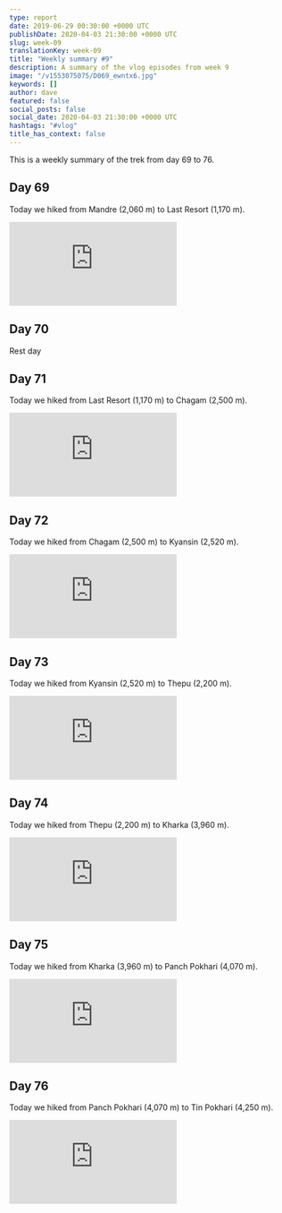 ```yaml
---
type: report
date: 2019-06-29 00:30:00 +0000 UTC
publishDate: 2020-04-03 21:30:00 +0000 UTC
slug: week-09
translationKey: week-09
title: "Weekly summary #9"
description: A summary of the vlog episodes from week 9
image: "/v1553075075/D069_ewntx6.jpg"
keywords: []
author: dave
featured: false
social_posts: false
social_date: 2020-04-03 21:30:00 +0000 UTC
hashtags: "#vlog"
title_has_context: false
---
```


This is a weekly summary of the trek from day 69 to 76.


## Day 69


Today we hiked from Mandre (2,060 m) to Last Resort (1,170 m).

<iframe class="youtube75" src="https://www.youtube.com/embed/wPGE4zxE8Xg" frameborder="0" allow="accelerometer; autoplay; encrypted-media; gyroscope; picture-in-picture" allowfullscreen></iframe>


## Day 70



Rest day



## Day 71


Today we hiked from Last Resort (1,170 m) to Chagam (2,500 m).

<iframe class="youtube75" src="https://www.youtube.com/embed/MBkcMHw8VJc" frameborder="0" allow="accelerometer; autoplay; encrypted-media; gyroscope; picture-in-picture" allowfullscreen></iframe>


## Day 72


Today we hiked from Chagam (2,500 m) to Kyansin (2,520 m).

<iframe class="youtube75" src="https://www.youtube.com/embed/D84mLB_ERto" frameborder="0" allow="accelerometer; autoplay; encrypted-media; gyroscope; picture-in-picture" allowfullscreen></iframe>


## Day 73


Today we hiked from Kyansin (2,520 m) to Thepu (2,200 m).

<iframe class="youtube75" src="https://www.youtube.com/embed/mMQMxfOvt48" frameborder="0" allow="accelerometer; autoplay; encrypted-media; gyroscope; picture-in-picture" allowfullscreen></iframe>


## Day 74


Today we hiked from Thepu (2,200 m) to Kharka (3,960 m).

<iframe class="youtube75" src="https://www.youtube.com/embed/VAsscbx72ag" frameborder="0" allow="accelerometer; autoplay; encrypted-media; gyroscope; picture-in-picture" allowfullscreen></iframe>


## Day 75


Today we hiked from Kharka (3,960 m) to Panch Pokhari (4,070 m).

<iframe class="youtube75" src="https://www.youtube.com/embed/va6SuOZAuaM" frameborder="0" allow="accelerometer; autoplay; encrypted-media; gyroscope; picture-in-picture" allowfullscreen></iframe>


## Day 76


Today we hiked from Panch Pokhari (4,070 m) to Tin Pokhari (4,250 m).

<iframe class="youtube75" src="https://www.youtube.com/embed/b5DU_jJHkrY" frameborder="0" allow="accelerometer; autoplay; encrypted-media; gyroscope; picture-in-picture" allowfullscreen></iframe>


